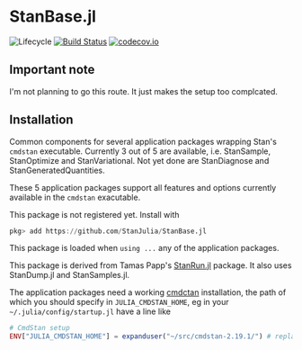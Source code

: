 # StanBase.jl

![Lifecycle](https://img.shields.io/badge/lifecycle-experimental-orange.svg)<!--
![Lifecycle](https://img.shields.io/badge/lifecycle-maturing-blue.svg)
![Lifecycle](https://img.shields.io/badge/lifecycle-stable-green.svg)
![Lifecycle](https://img.shields.io/badge/lifecycle-retired-orange.svg)
![Lifecycle](https://img.shields.io/badge/lifecycle-archived-red.svg)
![Lifecycle](https://img.shields.io/badge/lifecycle-dormant-blue.svg) -->
[![Build Status](https://travis-ci.com/goedman/StanBase.jl.svg?branch=master)](https://travis-ci.com/goedman/StanBase.jl)
[![codecov.io](http://codecov.io/github/goedman/StanBase.jl/coverage.svg?branch=master)](http://codecov.io/github/goedman/StanBase.jl?branch=master)

## Important note

I'm not planning to go this route. It just makes the setup too complcated.

## Installation

Common components for several application packages wrapping Stan's `cmdstan` executable. Currently 3 out of 5 are available, i.e. StanSample, StanOptimize and StanVariational. Not yet done are StanDiagnose and StanGeneratedQuantities.

These 5 application packages support all features and options currently available in the `cmdstan` exacutable.

This package is not registered yet. Install with

```julia
pkg> add https://github.com/StanJulia/StanBase.jl
```

This package is loaded when `using ...` any of the application packages.

This package is derived from Tamas Papp's [StanRun.jl](https://github.com/tpapp/StanRun.jl) package. It also uses StanDump.jl and StanSamples.jl. 

The application packages need a working [cmdctan](https://mc-stan.org/users/interfaces/cmdstan.html) installation, the path of which you should specify in `JULIA_CMDSTAN_HOME`, eg in your `~/.julia/config/startup.jl` have a line like
```julia
# CmdStan setup
ENV["JULIA_CMDSTAN_HOME"] = expanduser("~/src/cmdstan-2.19.1/") # replace with your path
```
